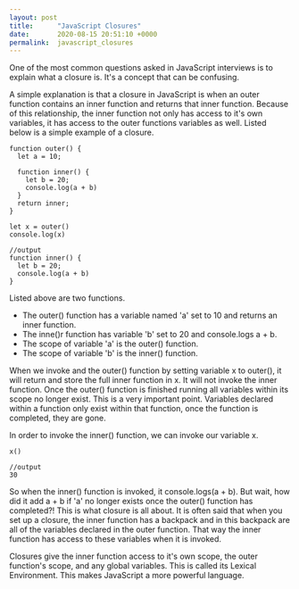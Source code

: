 ```yaml
---
layout: post
title:      "JavaScript Closures"
date:       2020-08-15 20:51:10 +0000
permalink:  javascript_closures
---
```



One of the most common questions asked in JavaScript interviews is to explain what a closure is. It's a concept that can be confusing.

A simple explanation is that a closure in JavaScript is when an outer function contains an inner function and returns that inner function. Because of this relationship, the inner function not only has access to it's own variables, it has access to the outer functions variables as well. Listed below is a simple example of a closure.
```
function outer() {
  let a = 10;

  function inner() {
    let b = 20;
    console.log(a + b)
  }
  return inner;
}

let x = outer()
console.log(x)

//output
function inner() {
  let b = 20;
  console.log(a + b)
}
```
Listed above are two functions.

* The outer() function has a variable named 'a' set to 10 and returns an inner function. 
* The inne()r function has variable 'b' set to 20 and console.logs a + b.
* The scope of variable 'a' is the outer() function.
* The scope of variable 'b' is the inner() function.

When we invoke and the outer() function by setting variable x to outer(), it will return and store the full inner function in x. It will not invoke the inner function. Once the outer() function is finished running all variables within its scope no longer exist. This is a very important point. Variables declared within a function only exist within that function, once the function is completed, they are gone.

In order to invoke the inner() function, we can invoke our variable x.

```
x()

//output
30
```
So when the inner() function is invoked, it console.logs(a + b). But wait, how did it add a + b if 'a' no longer exists once the outer() function has completed?! This is what closure is all about. It is often said that when you set up a closure, the inner function has a backpack and in this backpack are all of the variables declared in the outer function. That way the inner function has access to these variables when it is invoked.

Closures give the inner function access to it's own scope, the outer function's scope, and any global variables. This is called its Lexical Environment. This makes JavaScript a more powerful language.


